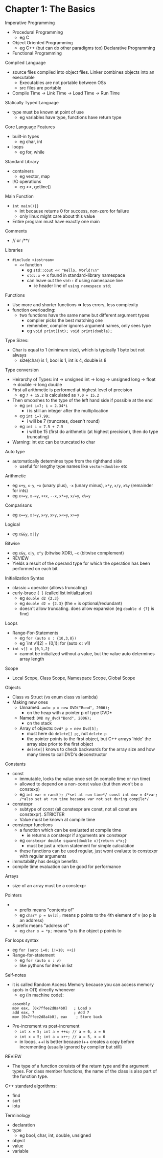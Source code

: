 # Chapter 1: The Basics

Imperative Programming
- Procedural Programming
  - eg C
- Object Oriented Programming
  - eg C++ (but can do other paradigms too)
Declarative Programming
- Functional Programming

Compiled Language
- source files compiled into object files. Linker combines objects into an executable
  - Executables are not portable between OSs
  - src files are portable
- Compile Time -> Link Time -> Load Time -> Run Time

Statically Typed Language
- type must be known at point of use
  - eg variables have type, functions have return type

Core Language Features
- built-in types
  - eg char, int
- loops
  - eg for, while

Standard Library
- containers
  - eg vector, map
- I/O operations
  - eg <<, getline()

Main Function
- `int main(){}`
  - int because returns 0 for success, non-zero for failure
  - only linux might care about this value
- Entire program must have exactly one main

Comments
- // or /**/

Libraries
- `#include <iostream>`
  - `<<` function
    - eg `std::cout << "Hello, World!\n"`
    - `std::x` => x found in standard-library namespace
    - can leave out the `std::` if using namespace line
        - ie header line of `using namespace std;`

Functions
- Use more and shorter functions => less errors, less complexity
- function overloading:
  - two functions have the same name but different argument types
    - compiler picks the best matching one
    - remember, compiler ignores argument names, only sees type
    - eg `void print(int); void print(double);`

Type Sizes:
- Char is equal to 1 (minimum size), which is typically 1 byte but not always
  - size(char) is 1, bool is 1, int is 4, double is 8

Type conversion
- Heirarchy of Types: int → unsigned int → long → unsigned long → float → double → long double
- First all arithmetic is performed at highest level of precision
  - eg `7 + 15.2` is calculated as `7.0 + 15.2`
- Then smooshes to the type of the left hand side if possible at the end
  - eg `int i=7; i = 2.34*i`
    - i is still an integer after the multiplication
  - eg `int i=7.99;`
    - i will be 7 (truncates, doesn't round)
  - eg `int i = 7.5 + 7.5`
    - i will be 15 (first do arithmetic (at highest precision), then do type truncating)
- Warning: int etc can be truncated to char

Auto type
- automatically determines type from the righthand side
  - useful for lengthy type names like `vector<double>` etc

Arithmetic
- eg `x+y`, `x-y`, `+x` (unary plus), `-x` (unary minus), `x*y`, `x/y`, `x%y` (remainder for ints)
- eg `x+=y`, `x-=y`, `++x`, `--x`, `x*=y`, `x/=y`, `x%=y`

Comparisons
- eg `x==y`, `x!=y`, `x<y`, `x>y`, `x<=y`, `x>=y`

Logical
- eg `x&&y`, `x||y`

Bitwise
- eg `x&y`, `x|y`, `x^y` (bitwise XOR), `~x` (bitwise complement)
- REVIEW
- Yields a result of the operand type for which the operation has been performed on each bit

Initialization Syntax
- classic `=` operator (allows truncating)
- curly-brace `{ }` (called list initialization)
  - eg `double d2 {2.3}`
  - eg `double d2 = {2.3}` (the = is optional/redundant)
  - doesn't allow truncating. does allow expansion (eg `double d {7}` is fine)

Loops
- Range-For-Statements
  - eg `for (auto x : {10,3,8})`
  - eg `int v1[2] = {0,1}; for (auto x : v1)
- `int v[] = {0,1,2}`
  - cannot be initialized without a value, but the value auto determines array length

Scope
- Local Scope, Class Scope, Namespace Scope, Global Scope

Objects
- Class vs Struct (vs enum class vs lambda)
- Making new ones
  - Unnamed: `auto p = new DVD("Bond", 2006);`
    - on the heap with a pointer p of type DVD*
  - Named: `DVD my_dvd("Bond", 2006);`
    - on the stack
  - Array of objects: `Dvd* p = new Dvd[5];`
    - must here do `delete[] p;`, not `delete p`
    - the pointer points to the first object, but C++ arrays 'hide' the array size prior to the first object
    - `delete[]` knows to check backwards for the array size and how many times to call DVD's deconstructor

Constants
- const
  - immutable, locks the value once set (in compile time or run time)
  - allowed to depend on a non-const value (but then won't be a constexp)
  - eg `int var = rand(); /*set at run time*/ const int dmv = 4*var; /*also set at run time because var not set during compile*/`
- constexpr
  - subtype of const (all constexpr are const, not all const are constexpr). STRICTER
  - Value must be known at compile time
- constexpr functions
  - a function which can be evaluated at compile time
    - ie returns a constexpr if arguments are constexpr
  - eg `constexpr double square(double x){return x*x;}`
    - must be just a return statement for simple calculation
  - these functions can be used regular, just wont evaluate to constexpr with regular arguments
- immutability has design benefits
- compile time evaluation can be good for performance

Arrays
- size of an array must be a constexpr

Pointers
- * prefix means "contents of"
  - eg `char* p = &v[3];` means p points to the 4th element of v (so p is an address)
- & prefix means "address of"
  - eg `char x = *p;` means *p is the object p points to

For loops syntax
- eg `for (auto i=0; i!=10; ++i)`
- Range-for-statement
  - eg `for (auto x : v)`
  - like pythons for item in list
  

Self-notes
- it is called Random Access Memory because you can access memory spots in O(1) directly whenever
  - eg (in machine code): 
  ```
  assembly
  mov eax, [0x7ffee2d8a4b0]   ; Load x
  add eax, 7                  ; Add 7
  mov [0x7ffee2d8a4b0], eax    ; Store back
  ```
- Pre-increment vs post-increment
  - `int x = 5; int a = ++x; // a = 6, x = 6`
  - `int x = 5; int a = x++; // a = 5, x = 6`
  - in loops, ++i is better because i++ creates a copy before incrementing (usually ignored by compiler but still)




REVIEW
- The type of a function consists of the return type and the argument types. For class member functions, the name of the class is also part of the function type.

C++ standard algorithms:
- find
- sort
- iota



Terminology
- declaration
- type
  - eg bool, char, int, double, unsigned
- object
- value
- variable
